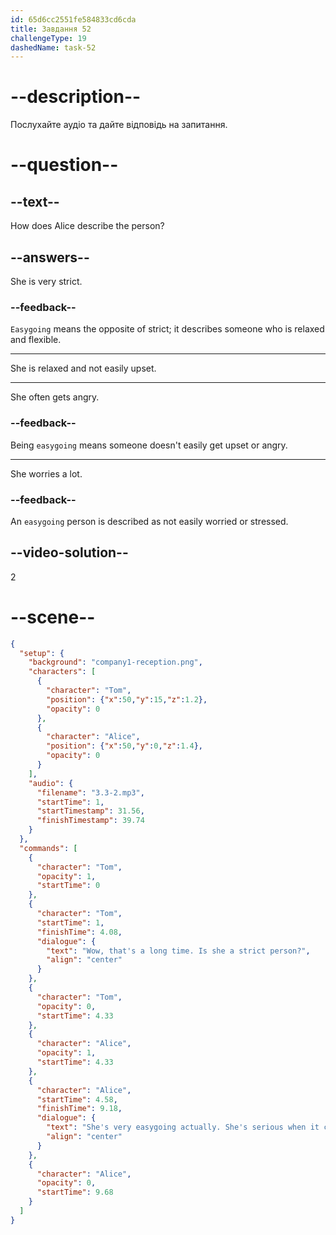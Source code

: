 ```yaml
---
id: 65d6cc2551fe584833cd6cda
title: Завдання 52
challengeType: 19
dashedName: task-52
---
```


<!-- (Audio) Tom: Wow, that's a long time. Is she a strict person? Alice: She's very easygoing, actually. She's serious when it comes to work but also has a good sense of humor. -->

# --description--

Послухайте аудіо та дайте відповідь на запитання.

# --question--

## --text--

How does Alice describe the person?

## --answers--

She is very strict.

### --feedback--

`Easygoing` means the opposite of strict; it describes someone who is relaxed and flexible.

---

She is relaxed and not easily upset.

---

She often gets angry.

### --feedback--

Being `easygoing` means someone doesn't easily get upset or angry.

---

She worries a lot.

### --feedback--

An `easygoing` person is described as not easily worried or stressed.

## --video-solution--

2

# --scene--

```json
{
  "setup": {
    "background": "company1-reception.png",
    "characters": [
      {
        "character": "Tom",
        "position": {"x":50,"y":15,"z":1.2},
        "opacity": 0
      },
      {
        "character": "Alice",
        "position": {"x":50,"y":0,"z":1.4},
        "opacity": 0
      }
    ],
    "audio": {
      "filename": "3.3-2.mp3",
      "startTime": 1,
      "startTimestamp": 31.56,
      "finishTimestamp": 39.74
    }
  },
  "commands": [
    {
      "character": "Tom",
      "opacity": 1,
      "startTime": 0
    },
    {
      "character": "Tom",
      "startTime": 1,
      "finishTime": 4.08,
      "dialogue": {
        "text": "Wow, that's a long time. Is she a strict person?",
        "align": "center"
      }
    },
    {
      "character": "Tom",
      "opacity": 0,
      "startTime": 4.33
    },
    {
      "character": "Alice",
      "opacity": 1,
      "startTime": 4.33
    },
    {
      "character": "Alice",
      "startTime": 4.58,
      "finishTime": 9.18,
      "dialogue": {
        "text": "She's very easygoing actually. She's serious when it comes to work but also has a good sense of humor.",
        "align": "center"
      }
    },
    {
      "character": "Alice",
      "opacity": 0,
      "startTime": 9.68
    }
  ]
}
```
